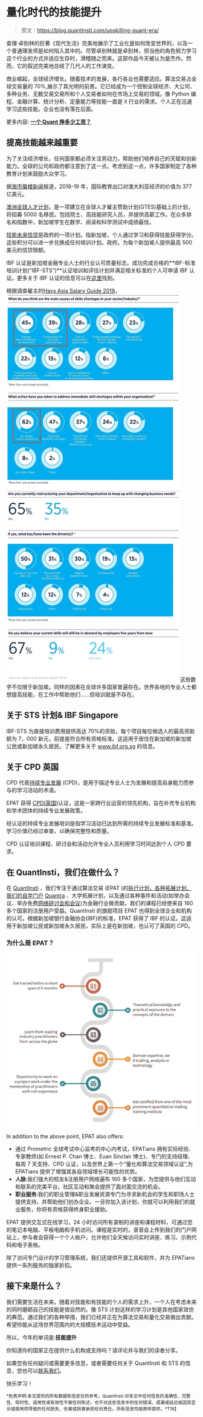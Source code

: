 # 量化时代的技能提升

> 原文：<https://blog.quantinsti.com/upskilling-quant-era/>

查理·卓别林的巨著《现代生活》完美地展示了工业化是如何改变世界的，以及一个普通理发师是如何陷入其中的。尽管卓别林就是卓别林，但当他的角色努力学习这个行业的方式并适应生存时，滑稽随之而来。这部作品今天被认为是杰作。然而，它的叙述完美地总结了几代人的工作演变。

商业崛起，全球经济增长。随着技术的发展，各行各业也需要适应。算法交易占全球交易量的 70%,展示了其光明的前景。它已经成为一个控制全球经济、大公司、多种业务、无数交易交易所和个人交易者如何在市场上交易的领域。像 Python 编程、金融计算、统计分析、定量能力等技能一直是 it 行业的需求。个人正在迅速学习这些技能。企业也没有落在后面。

更多内容: [**一个 Quant 挣多少工资？**](https://blog.quantinsti.com/salary-quants-really-earn/) 

## **提高技能越来越重要**

为了关注经济增长，任何国家都必须关注劳动力，帮助他们培养自己的天赋和创新能力。全球的公司和政府都注意到了这一点。考虑到这一点，许多国家制定了各种教育计划来鼓励大众学习。

据[海市蜃楼新闻](https://www.miragenews.com/unis-welcome-new-global-talent-program/)报道，2018-19 年，国际教育出口对澳大利亚经济的价值为 377 亿美元。

[澳洲全球人才计划](https://immi.homeaffairs.gov.au/visas/working-in-australia/visas-for-innovation/global-talent-scheme)，是一项建立在全球人才雇主赞助计划(GTES)基础上的计划，将招募 5000 名移民，包括院士、高技能研究人员，并提供高薪工作。在众多排名和指数中，新加坡学生在数学、阅读和科学测试中成绩最佳。

[技能未来信贷](https://www.moe.gov.sg/news/speeches/moe-fy-2017-committee-of-supply-debate-speech-by-minister-for-education-higher-education-and-skills-ong-ye-kung)是政府的一项计划。指新加坡，个人通过学习和获得技能获得学分。这些积分可以进一步兑换成任何培训计划。政府。为每个新加坡人提供最高 500 美元的信贷限额。

IBF 认证是新加坡金融专业人士的行业认可质量标志。成功完成合格的**IBF-标准培训计划(“IBF-STS”)**认证培训和评估计划并满足相关标准的个人可申请 IBF 认证。更多关于 IBF 认证的信息可以在[这里](https://www.ibf.org.sg/certification/Pages/Why-be-Certified.aspx)找到。

根据调查雇主的[Hays Asia Salary Guide 2019](https://www.hays.co.jp/cs/groups/hays_common/@jp/@content/documents/digitalasset/hays_1808032.pdf)，
![skill-shortage-reason](img/ef1857f8767aefe9687454ed78dc3cb1.png)
这些数字不仅限于新加坡。同样的因素在全球许多国家普遍存在。世界各地的专业人士都想提高技能，在工作中帮助他们……但培训就是不存在。

## **关于 STS 计划& IBF Singapore**

IBF-STS 为直接培训费用提供高达 70%的资助，每个项目每位候选人的最高资助额为 7，000 新元，前提是符合所有资格标准。这适用于居住在新加坡的新加坡公民或新加坡永久居民。了解更多关于 www.ibf.org.sg 的信息。

## **关于 CPD 英国**

CPD 代表[持续专业发展](https://cpduk.co.uk/explained) (CPD)，是用于描述专业人士为发展和提高自身能力而参与的学习活动的术语。

EPAT 获得 [CPD(英国)](https://cpduk.co.uk/)认证，这是一家跨行业运营的领先机构，旨在补充专业机构和学术团体的持续专业发展政策。

经认证的持续专业发展培训是指学习活动已达到所需的持续专业发展标准和基准。学习价值已经过审查，以确保完整性和质量。

CPD 认证培训课程、研讨会和活动允许专业人员利用学习时间达到个人 CPD 要求。

## 在 QuantInsti，我们在做什么？

在 [QuantInsti](https://www.quantinsti.com/) ，我们专注于通过算法交易 (EPAT )的[执行计划、各种拓展计划、我们的自学门户](https://www.quantinsti.com/) [Quantra](https://quantra.quantinsti.com/) 、大学拓展计划，以及通过各种事件和活动(如举办会议、举办免费[网络研讨会和会议](https://blog.quantinsti.com/tag/webinars/))为金融行业做贡献。我们的课程已经使来自 160 多个国家的注册用户受益。QuantInsti 的旗舰项目 EPAT 也得到全球企业和机构的认可。根据新加坡银行金融协会(IBF)的标准，EPAT 获得了 IBF 的认证。这适用于新加坡公民或新加坡永久居民，实际上是在新加坡，也认可了英国的 CPD。

### 为什么是 EPAT？

![why-epat](img/597e74baab1d3c0efe0e51b8a8e7c4a3.png)

In addition to the above point, EPAT also offers:

*   通过 Prometric 全球考试中心监考的中心内考试，EPATians 拥有实际经验、专家教师(如 Ernest P. Chan 博士、Euan Sinclair 博士)、专门的支持经理、每周 7 天支持、CPD 认证，以及世界上第一个“量化和算法交易领域认证”,为 EPATians 提供了增强其各自领域增长可能性的优势。
*   **人脉**:我们强大的校友&注册用户网络遍布 160 多个国家，为您提供与他们互动和联系的完美平台。社区互动和聚会提供了面对面交流的机会。
*   **职业服务**:我们的职业管理&职业发展资源专门为寻求新机会的学生和职场人士提供支持，并帮助他们创办企业。一旦你加入该计划，你就可以利用我们的就业服务，你将有资格获得终身职业援助。

EPAT 提供交互式在线学习，24 小时访问所有录制的讲座和课程材料，可通过您的笔记本电脑、平板电脑和手机访问。课程是实时的，录音会上传到我们的门户网站上，参与者会获得一个个人帐户，允许他们全天候访问实时讲座、练习、示例代码和电子表格。

除了访问专门设计的学习管理系统，我们还提供开源工具和软件，并为 EPATians 提供一系列服务的独家折扣。

## 接下来是什么？

我们需要生活在未来。随着对技能和有技能的个人的需求上升，一个人在考虑未来的同时磨砺自己的技能是很自然的。像 STS 计划这样的学习计划是其他国家效仿的典范。通过我们的各种举措，我们已经并正在为算法交易和量化交易做出贡献。希望你能从这场世界范围内的大规模技术运动中受益。

所以，今年的单词是:**技能提升**

你知道你的国家正在提供什么机构或支持吗？请评论并与我们的读者分享。

如果您有任何疑问或需要更多信息，或者需要任何关于 QuantInsti 和 STS 的信息，您也可以[联系我们](https://www.quantinsti.com/contact-us)。

快乐学习！

<small>*免责声明:本文提供的所有数据和信息仅供参考。QuantInsti 对本文中任何信息的准确性、完整性、现时性、适用性或有效性不做任何陈述，也不对这些信息中的任何错误、遗漏或延迟或因其显示或使用而导致的任何损失、伤害或损害承担任何责任。所有信息均按原样提供。*T19】</small>